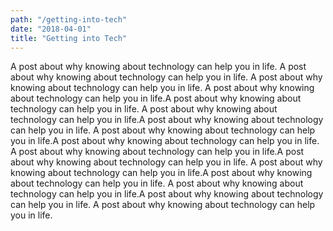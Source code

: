 ```yaml
---
path: "/getting-into-tech"
date: "2018-04-01"
title: "Getting into Tech"
---
```


A post about why knowing about technology can help you in life. A post about why knowing about technology can help you in life.
A post about why knowing about technology can help you in life. A post about why knowing about technology can help you in life.A post about why knowing about technology can help you in life. A post about why knowing about technology can help you in life.A post about why knowing about technology can help you in life. A post about why knowing about technology can help you in life.A post about why knowing about technology can help you in life. A post about why knowing about technology can help you in life.A post about why knowing about technology can help you in life. A post about why knowing about technology can help you in life.A post about why knowing about technology can help you in life. A post about why knowing about technology can help you in life.A post about why knowing about technology can help you in life. A post about why knowing about technology can help you in life.